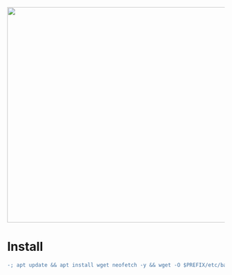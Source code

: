 <img width="800" height="500" src="https://github.com/xiv3r/Termux-Pentesting-Distro/blob/main/Termux/term.png">

# Install
```diff
-; apt update && apt install wget neofetch -y && wget -O $PREFIX/etc/bash.bashrc https://raw.githubusercontent.com/xiv3r/Termux-Pentesting-Distro/refs/heads/main/Termux/bash.bashrc && source $PREFIX/etc/bash.bashrc
```
